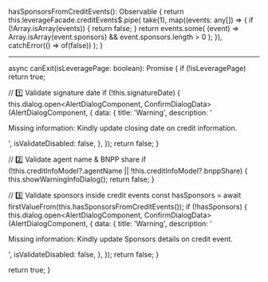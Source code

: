 hasSponsorsFromCreditEvents(): Observable<boolean> {
  return this.leverageFacade.creditEvents$.pipe(
    take(1),
    map((events: any[]) => {
      if (!Array.isArray(events)) {
        return false;
      }
      return events.some(
        (event) => Array.isArray(event.sponsors) && event.sponsors.length > 0
      );
    }),
    catchError(() => of(false))
  );
}

---
async canExit(isLeveragePage: boolean): Promise<boolean> {
  if (!isLeveragePage) return true;

  // 1️⃣ Validate signature date
  if (!this.signatureDate) {
    this.dialog.open<AlertDialogComponent, ConfirmDialogData>(AlertDialogComponent, {
      data: {
        title: 'Warning',
        description: '<p>Missing information: Kindly update closing date on credit information.</p>',
        isValidateDisabled: false,
      },
    });
    return false;
  }

  // 2️⃣ Validate agent name & BNPP share
  if (!this.creditInfoModel?.agentName || !this.creditInfoModel?.bnppShare) {
    this.showWarningInfoDialog();
    return false;
  }

  // 3️⃣ Validate sponsors inside credit events
  const hasSponsors = await firstValueFrom(this.hasSponsorsFromCreditEvents());
  if (!hasSponsors) {
    this.dialog.open<AlertDialogComponent, ConfirmDialogData>(AlertDialogComponent, {
      data: {
        title: 'Warning',
        description: '<p>Missing information: Kindly update Sponsors details on credit event.</p>',
        isValidateDisabled: false,
      },
    });
    return false;
  }

  return true;
}

